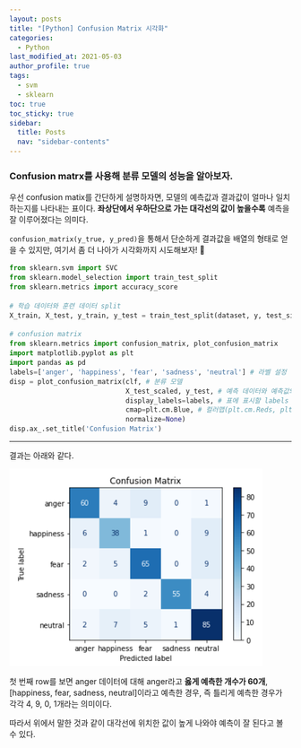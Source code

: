 ```yaml
---
layout: posts
title: "[Python] Confusion Matrix 시각화"
categories:
  - Python
last_modified_at: 2021-05-03
author_profile: true
tags:
  - svm
  - sklearn
toc: true
toc_sticky: true
sidebar:
  title: Posts
  nav: "sidebar-contents"
---
```


### Confusion matrx를 사용해 분류 모델의 성능을 알아보자.



우선 confusion matix를 간단하게 설명하자면, 모델의 예측값과 결과값이 얼마나 일치하는지를 나타내는 표이다. **좌상단에서 우하단으로 가는 대각선의 값이 높을수록** 예측을 잘 이루어졌다는 의미다.

```confusion_matrix(y_true, y_pred)```을 통해서 단순하게 결과값을 배열의 형태로 얻을 수 있지만, 여기서 좀 더 나아가 시각화까지 시도해보자! 🌈

```python
from sklearn.svm import SVC
from sklearn.model_selection import train_test_split
from sklearn.metrics import accuracy_score

# 학습 데이터와 훈련 데이터 split
X_train, X_test, y_train, y_test = train_test_split(dataset, y, test_size = 0.2, random_state = 42, shuffle = True)

# confusion matrix
from sklearn.metrics import confusion_matrix, plot_confusion_matrix
import matplotlib.pyplot as plt
import pandas as pd
labels=['anger', 'happiness', 'fear', 'sadness', 'neutral'] # 라벨 설정
disp = plot_confusion_matrix(clf, # 분류 모델
                             X_test_scaled, y_test, # 예측 데이터와 예측값의 정답(y_true)
                             display_labels=labels, # 표에 표시할 labels
                             cmap=plt.cm.Blue, # 컬러맵(plt.cm.Reds, plt.cm.rainbow 등이 있음)
                             normalize=None)
disp.ax_.set_title('Confusion Matrix')
```
-----

결과는 아래와 같다.

![1](/assets/image/confusionMatrix.png)


첫 번째 row를 보면 anger 데이터에 대해 anger라고 **옳게 예측한 개수가 60개**, [happiness, fear, sadness, neutral]이라고 예측한 경우, 즉 틀리게 예측한 경우가 각각 4, 9, 0, 1개라는 의미이다. 

따라서 위에서 말한 것과 같이 대각선에 위치한 값이 높게 나와야 예측이 잘 된다고 볼 수 있다.

